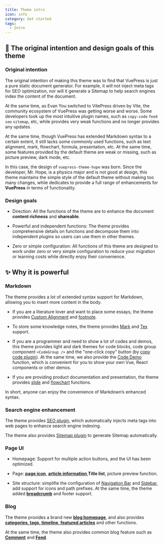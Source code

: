 ```yaml
---
title: Theme intro
icon: info
category: Get started
tags:
  - Intro
---
```


## 🎈 The original intention and design goals of this theme

### Original intention

The original intention of making this theme was to find that VuePress is just a pure static document generator. For example, it will not inject meta tags for SEO optimization, nor will it generate a Sitemap to help search engines index the content of the document.

At the same time, as Evan You switched to VitePress driven by Vite, the community ecosystem of VuePress was getting worse and worse. Some developers took up the most intuitive plugin names, such as `copy-code` `feed` `seo` `sitemap`, etc, while provides very weak functions and no longer provides any updates.

At the same time, though VuePress has extended Markdown syntax to a certain extent, it still lacks some commonly used functions, such as text alignment, mark, flowchart, formula, presentation, etc. At the same time, some features provided by the default theme are weak or missing, such as picture preview, dark mode, etc.

In this case, the design of `vuepress-theme-hope` was born. Since the developer, Mr. Hope, is a physics major and is not good at design, this theme maintains the simple style of the default theme without making too many changes, while dedicates to provide a full range of enhancements for **VuePress** in terms of functionality.

### Design goals

- Direction: All the functions of the theme are to enhance the document **content richness** and **shareable**.

- Powerful and independent functions: The theme provides comprehensive details on functions and decompose them into independent plugins so users can use them in other themes.

- Zero or simple configuration: All functions of this theme are designed to work under zero or very simple configuration to reduce your migration or learning costs while directly enjoy their convenience.

## ✨ Why it is powerful

### Markdown

The theme provides a lot of extended syntax support for Markdown, allowing you to insert more content in the body.

- If you are a literature lover and want to place some essays, the theme provides [Custom Alignment](../markdown/align.md) and [footnote](../markdown/footnote.md).

- To store some knowledge notes, the theme provides [Mark](../markdown/mark.md) and [Tex](../markdown/tex.md) support.

- If you are a programmer and need to show a lot of codes and demos, this theme provides light and dark themes for code blocks, code group component `<CodeGroup />` and the "one-click copy" button (by [copy code plugin](https://vuepress-theme-hope.github.io/copy-code/)). At the same time, we also provide the [Code Demo](../markdown/demo.md) function, which is convenient for you to show your own Vue, React components or other demos.

- If you are providing product documentation and presentation, the theme provides [slide](../markdown/presentation.md) and [flowchart](../markdown/flowchart.md) functions.

In short, anyone can enjoy the convenience of Markdown’s enhanced syntax.

### Search engine enhancement

The theme provides [SEO plugin](https://vuepress-theme-hope.github.io/seo/zh/), which automatically injects meta tags into web pages to enhance search engine indexing.

The theme also provides [Sitemap plugin](https://vuepress-theme-hope.github.io/sitemap/zh/) to generate Sitemap automatically.

### Page UI

- Homepage: Support for multiple action buttons, and the UI has been optimized.

- Page: [**page icon**](../feature/icon.md), [**article information**](../feature/page-info.md),**Title list**, picture preview function.

- Site structure: simplifie the configuration of [Navigation Bar](../layout/navbar.md) and [Sidebar](../layout/sidebar.md), add support for icons and path prefixes. At the same time, the theme added [**breadcrumb**](../layout/page.md#breadcrumb) and footer support.

### Blog

The theme provides a brand new [**blog homepage**](../layout/blog.md), and also provides [**categories, tags, timeline, featured articles**](../feature/blog.md) and other functions.

At the same time, the theme also provides common blog feature such as [**Comment**](../feature/comment.md) and [**Feed**](../feature/feed.md).
